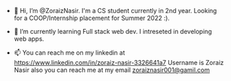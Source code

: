 - 👋 Hi, I’m @ZoraizNasir. I'm a CS student currently in 2nd year. Looking for a COOP/Internship placement for Summer 2022 :).

- 🌱 I’m currently learning Full stack web dev. I intreseted in developing web apps.

- 📫 You can reach me on my linkedin at https://www.linkedin.com/in/zoraiz-nasir-3326641a7 Username is Zoraiz Nasir
also you can reach me at my email zoraiznasir001@gamil.com
